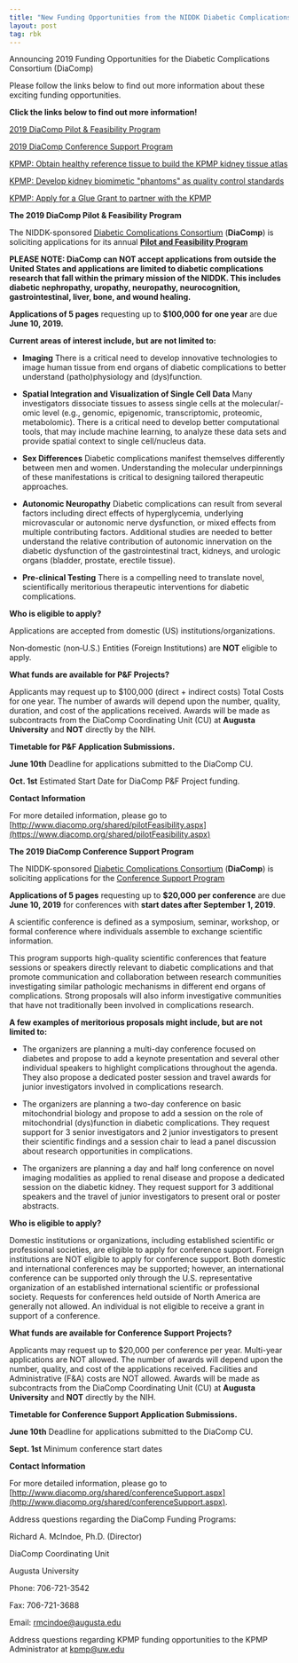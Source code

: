 ```yaml
---
title: "New Funding Opportunities from the NIDDK Diabetic Complications Consortium"
layout: post
tag: rbk
---
```


Announcing 2019 Funding Opportunities for the Diabetic Complications Consortium (DiaComp)

Please follow the links below to find out more information about these exciting funding opportunities.

**Click the links below to find out more information!**

[2019 DiaComp Pilot & Feasibility Program](#DiaCompP&F)

[2019 DiaComp Conference Support Program](#DiaCompConference)

[KPMP: Obtain healthy reference tissue to build the KPMP kidney tissue atlas](https://kpmp.org/wp-content/uploads/2019/03/KPMP-OP-RFA_Healthy_ReferenceTissue_2019-03-22.pdf)

[KPMP: Develop kidney biomimetic "phantoms" as quality control standards](https://kpmp.org/wp-content/uploads/2019/03/KPMP-OP-RFA_Phantom_Tissue_2019-03-26.pdf)

[KPMP: Apply for a Glue Grant to partner with the KPMP](https://kpmp.org/wp-content/uploads/2019/03/KPMP-OP-RFA_Glue_Grants_2019-03-26.pdf)

<a name="DiaCompP&F"></a>
**The 2019 DiaComp Pilot & Feasibility Program**

The NIDDK-sponsored [Diabetic Complications Consortium](https://www.diacomp.org/) (**DiaComp**) is soliciting applications for its annual [**Pilot and Feasibility Program**](https://www.diacomp.org/shared/pilotFeasibility.aspx)

**PLEASE NOTE:  DiaComp can NOT accept applications from outside the United States and applications are limited to diabetic complications research that fall within the primary mission of the NIDDK. This includes diabetic nephropathy, uropathy, neuropathy, neurocognition, gastrointestinal, liver, bone, and wound healing.**

**Applications of 5 pages** requesting up to **$100,000** **for one year** are due **June 10, 2019.**

**Current areas of interest include, but are not limited to:**

* **Imaging** There is a critical need to develop innovative technologies to image human tissue from end organs of diabetic complications to better understand (patho)physiology and (dys)function.
 

* **Spatial Integration and Visualization of Single Cell Data** Many investigators dissociate tissues to assess single cells at the molecular/-omic level (e.g., genomic, epigenomic, transcriptomic, proteomic, metabolomic). There is a critical need to develop better computational tools, that may include machine learning, to analyze these data sets and provide spatial context to single cell/nucleus data.
 

* **Sex Differences** Diabetic complications manifest themselves differently between men and women. Understanding the molecular underpinnings of these manifestations is critical to designing tailored therapeutic approaches.
 

* **Autonomic Neuropathy** Diabetic complications can result from several factors including direct effects of hyperglycemia, underlying microvascular or autonomic nerve dysfunction, or mixed effects from multiple contributing factors. Additional studies are needed to better understand the relative contribution of autonomic innervation on the diabetic dysfunction of the gastrointestinal tract, kidneys, and urologic organs (bladder, prostate, erectile tissue).
 

* **Pre-clinical Testing** There is a compelling need to translate novel, scientifically meritorious therapeutic interventions for diabetic complications.

**Who is eligible to apply?**

Applications are accepted from domestic (US) institutions/organizations.

Non‐domestic (non‐U.S.) Entities (Foreign Institutions) are **NOT** eligible to apply.

**What funds are available for P&F Projects?**

Applicants may request up to $100,000 (direct + indirect costs) Total Costs for one year. The number of awards will depend upon the number, quality, duration, and cost of the applications received.  Awards will be made as subcontracts from the DiaComp Coordinating Unit (CU) at **Augusta University** and **NOT** directly by the NIH.

**Timetable for P&F Application Submissions.**

**June 10th**    Deadline for applications submitted to the DiaComp CU.

**Oct. 1st**     Estimated Start Date for DiaComp P&F Project funding.

**Contact Information**

For more detailed information, please go to [http://www.diacomp.org/shared/pilotFeasibility.aspx](https://www.diacomp.org/shared/pilotFeasibility.aspx)


<a name="DiaCompConference"></a>

**The 2019 DiaComp Conference Support Program**


The NIDDK-sponsored [Diabetic Complications Consortium](https://www.diacomp.org/) (**DiaComp**) is soliciting applications for the [Conference Support Program](https://www.diacomp.org/shared/conferenceSupport.aspx)

**Applications of 5 pages** requesting up to **$20,000 per conference** are due **June 10, 2019** for conferences with **start dates after September 1, 2019**.

A scientific conference is defined as a symposium, seminar, workshop, or formal conference where individuals assemble to exchange scientific information.

This program supports high-quality scientific conferences that feature sessions or speakers directly relevant to diabetic complications and that promote communication and collaboration between research communities investigating similar pathologic mechanisms in different end organs of complications. Strong proposals will also inform investigative communities that have not traditionally been involved in complications research.

**A few examples of meritorious proposals might include, but are not limited to:**

* The organizers are planning a multi-day conference focused on diabetes and propose to add a keynote presentation and several other individual speakers to highlight complications throughout the agenda. They also propose a dedicated poster session and travel awards for junior investigators involved in complications research.
 

* The organizers are planning a two-day conference on basic mitochondrial biology and propose to add a session on the role of mitochondrial (dys)function in diabetic complications. They request support for 3 senior investigators and 2 junior investigators to present their scientific findings and a session chair to lead a panel discussion about research opportunities in complications.
 

* The organizers are planning a day and half long conference on novel imaging modalities as applied to renal disease and propose a dedicated session on the diabetic kidney. They request support for 3 additional speakers and the travel of junior investigators to present oral or poster abstracts.

**Who is eligible to apply?**

Domestic institutions or organizations, including established scientific or professional societies, are eligible to apply for conference support. Foreign institutions are NOT eligible to apply for conference support. Both domestic and international conferences may be supported; however, an international conference can be supported only through the U.S. representative organization of an established international scientific or professional society. Requests for conferences held outside of North America are generally not allowed. An individual is not eligible to receive a grant in support of a conference.

**What funds are available for Conference Support Projects?**

Applicants may request up to $20,000 per conference per year. Multi-year applications are NOT allowed. The number of awards will depend upon the number, quality, and cost of the applications received. Facilities and Administrative (F&A) costs are NOT allowed.  Awards will be made as subcontracts from the DiaComp Coordinating Unit (CU) at **Augusta University** and **NOT** directly by the NIH.

**Timetable for Conference Support Application Submissions.**

**June 10th**    Deadline for applications submitted to the DiaComp CU.

**Sept. 1st**    Minimum conference start dates

**Contact Information**

For more detailed information, please go to [http://www.diacomp.org/shared/conferenceSupport.aspx](http://www.diacomp.org/shared/conferenceSupport.aspx).


Address questions regarding the DiaComp Funding Programs:

Richard A. McIndoe, Ph.D. (Director)

DiaComp Coordinating Unit

Augusta University

Phone: 706-721-3542

Fax: 706-721-3688

Email: [rmcindoe@augusta.edu](mailto:rmcindoe@augusta.edu)

Address questions regarding KPMP funding opportunities to the KPMP Administrator at [kpmp@uw.edu](mailto:kpmp@uw.edu)

